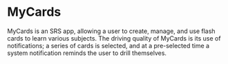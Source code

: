 # MyCards
MyCards is an SRS app, allowing a user to create, manage, and use flash cards to learn various subjects.  The driving quality of MyCards is its use of notifications; a series of cards is selected, and at a pre-selected time a system notification reminds the user to drill themselves.
